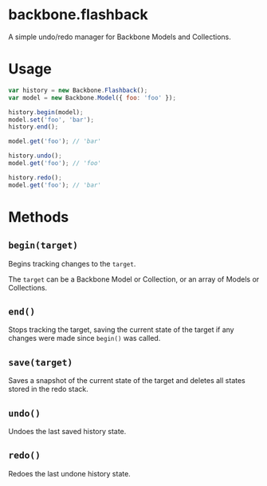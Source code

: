 backbone.flashback
==================

A simple undo/redo manager for Backbone Models and Collections.

Usage
===

```javascript
var history = new Backbone.Flashback();
var model = new Backbone.Model({ foo: 'foo' });

history.begin(model);
model.set('foo', 'bar');
history.end();

model.get('foo'); // 'bar'

history.undo();
model.get('foo'); // 'foo'

history.redo();
model.get('foo'); // 'bar'
```

Methods
===

`begin(target)`
---
Begins tracking changes to the `target`.

The `target` can be a Backbone Model or Collection, or an array of Models or Collections.


`end()`
---
Stops tracking the target, saving the current state of the target if any changes were made since `begin()` was called.

`save(target)`
---

Saves a snapshot of the current state of the target and deletes all states stored in the redo stack.

`undo()`
---

Undoes the last saved history state.

`redo()`
---

Redoes the last undone history state.
